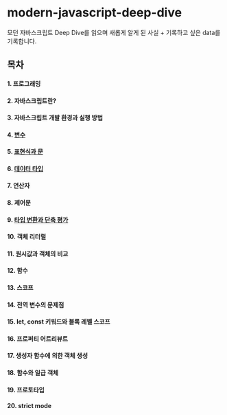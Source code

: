 # modern-javascript-deep-dive
모던 자바스크립트 Deep Dive를 읽으며 새롭게 알게 된 사실 + 기록하고 싶은 data를 기록합니다.

## 목차

#### 1. 프로그래밍
#### 2. 자바스크립트란?
#### 3. 자바스크립트 개발 환경과 실행 방법
#### 4. [변수](https://github.com/HyuuunjuKim/modern-javascript-deep-dive/blob/main/chapter4-%EB%B3%80%EC%88%98.md)
#### 5. [표현식과 문](https://github.com/HyuuunjuKim/modern-javascript-deep-dive/blob/main/chapter5-%ED%91%9C%ED%98%84%EC%8B%9D%EA%B3%BC%20%EB%AC%B8.md)
#### 6. [데이터 타입](https://github.com/HyuuunjuKim/modern-javascript-deep-dive/blob/main/chapter6-%EB%8D%B0%EC%9D%B4%ED%84%B0%20%ED%83%80%EC%9E%85.md)
#### 7. 연산자
#### 8. 제어문
#### 9. [타입 변환과 단축 평가](https://github.com/HyuuunjuKim/modern-javascript-deep-dive/blob/main/chapter9-%ED%83%80%EC%9E%85%20%EB%B3%80%ED%99%98%EA%B3%BC%20%EB%8B%A8%EC%B6%95%20%ED%8F%89%EA%B0%80.md)
#### 10. 객체 리터럴
#### 11. 원시값과 객체의 비교
#### 12. 함수
#### 13. 스코프
#### 14. 전역 변수의 문제점
#### 15. let, const 키워드와 블록 레벨 스코프
#### 16. 프로퍼티 어트리뷰트
#### 17. 생성자 함수에 의한 객체 생성
#### 18. 함수와 일급 객체
#### 19. 프로토타입
#### 20. strict mode

